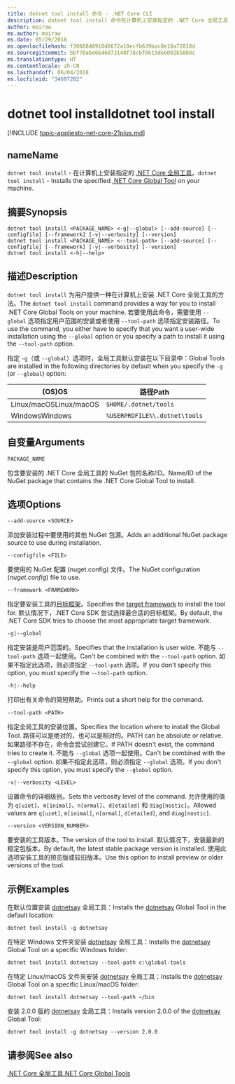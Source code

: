 ```yaml
---
title: dotnet tool install 命令 - .NET Core CLI
description: dotnet tool install 命令在计算机上安装指定的 .NET Core 全局工具。
author: mairaw
ms.author: mairaw
ms.date: 05/29/2018
ms.openlocfilehash: f3068848910d6672a10ecfb639bac8e18a72818d
ms.sourcegitcommit: bbf70abe6b46073148f78cbf0619de6092b5800c
ms.translationtype: HT
ms.contentlocale: zh-CN
ms.lasthandoff: 06/04/2018
ms.locfileid: "34697282"
---
```

# <a name="dotnet-tool-install"></a><span data-ttu-id="7e8c4-103">dotnet tool install</span><span class="sxs-lookup"><span data-stu-id="7e8c4-103">dotnet tool install</span></span>

[!INCLUDE [topic-appliesto-net-core-21plus.md](../../../includes/topic-appliesto-net-core-21plus.md)]

## <a name="name"></a><span data-ttu-id="7e8c4-104">name</span><span class="sxs-lookup"><span data-stu-id="7e8c4-104">Name</span></span>

<span data-ttu-id="7e8c4-105">`dotnet tool install` - 在计算机上安装指定的 [.NET Core 全局工具](global-tools.md)。</span><span class="sxs-lookup"><span data-stu-id="7e8c4-105">`dotnet tool install` - Installs the specified [.NET Core Global Tool](global-tools.md) on your machine.</span></span>

## <a name="synopsis"></a><span data-ttu-id="7e8c4-106">摘要</span><span class="sxs-lookup"><span data-stu-id="7e8c4-106">Synopsis</span></span>

```
dotnet tool install <PACKAGE_NAME> <-g|--global> [--add-source] [--configfile] [--framework] [-v|--verbosity] [--version]
dotnet tool install <PACKAGE_NAME> <--tool-path> [--add-source] [--configfile] [--framework] [-v|--verbosity] [--version]
dotnet tool install <-h|--help>
```

## <a name="description"></a><span data-ttu-id="7e8c4-107">描述</span><span class="sxs-lookup"><span data-stu-id="7e8c4-107">Description</span></span>

<span data-ttu-id="7e8c4-108">`dotnet tool install` 为用户提供一种在计算机上安装 .NET Core 全局工具的方法。</span><span class="sxs-lookup"><span data-stu-id="7e8c4-108">The `dotnet tool install` command provides a way for you to install .NET Core Global Tools on your machine.</span></span> <span data-ttu-id="7e8c4-109">若要使用此命令，需要使用 `--global` 选项指定用户范围的安装或者使用 `--tool-path` 选项指定安装路径。</span><span class="sxs-lookup"><span data-stu-id="7e8c4-109">To use the command, you either have to specify that you want a user-wide installation using the `--global` option or you specify a path to install it using the `--tool-path` option.</span></span>

<span data-ttu-id="7e8c4-110">指定 `-g`（或 `--global`）选项时，全局工具默认安装在以下目录中：</span><span class="sxs-lookup"><span data-stu-id="7e8c4-110">Global Tools are installed in the following directories by default when you specify the `-g` (or `--global`) option:</span></span>

| <span data-ttu-id="7e8c4-111">(OS)</span><span class="sxs-lookup"><span data-stu-id="7e8c4-111">OS</span></span>          | <span data-ttu-id="7e8c4-112">路径</span><span class="sxs-lookup"><span data-stu-id="7e8c4-112">Path</span></span>                          |
|-------------|-------------------------------|
| <span data-ttu-id="7e8c4-113">Linux/macOS</span><span class="sxs-lookup"><span data-stu-id="7e8c4-113">Linux/macOS</span></span> | `$HOME/.dotnet/tools`         |
| <span data-ttu-id="7e8c4-114">Windows</span><span class="sxs-lookup"><span data-stu-id="7e8c4-114">Windows</span></span>     | `%USERPROFILE%\.dotnet\tools` |

## <a name="arguments"></a><span data-ttu-id="7e8c4-115">自变量</span><span class="sxs-lookup"><span data-stu-id="7e8c4-115">Arguments</span></span>

`PACKAGE_NAME`

<span data-ttu-id="7e8c4-116">包含要安装的 .NET Core 全局工具的 NuGet 包的名称/ID。</span><span class="sxs-lookup"><span data-stu-id="7e8c4-116">Name/ID of the NuGet package that contains the .NET Core Global Tool to install.</span></span>

## <a name="options"></a><span data-ttu-id="7e8c4-117">选项</span><span class="sxs-lookup"><span data-stu-id="7e8c4-117">Options</span></span>

`--add-source <SOURCE>`

<span data-ttu-id="7e8c4-118">添加安装过程中要使用的其他 NuGet 包源。</span><span class="sxs-lookup"><span data-stu-id="7e8c4-118">Adds an additional NuGet package source to use during installation.</span></span>

`--configfile <FILE>`

<span data-ttu-id="7e8c4-119">要使用的 NuGet 配置 (nuget.config) 文件。</span><span class="sxs-lookup"><span data-stu-id="7e8c4-119">The NuGet configuration (*nuget.config*) file to use.</span></span>

`--framework <FRAMEWORK>`

<span data-ttu-id="7e8c4-120">指定要安装工具的[目标框架](../../standard/frameworks.md)。</span><span class="sxs-lookup"><span data-stu-id="7e8c4-120">Specifies the [target framework](../../standard/frameworks.md) to install the tool for.</span></span> <span data-ttu-id="7e8c4-121">默认情况下，.NET Core SDK 尝试选择最合适的目标框架。</span><span class="sxs-lookup"><span data-stu-id="7e8c4-121">By default, the .NET Core SDK tries to choose the most appropriate target framework.</span></span>

`-g|--global`

<span data-ttu-id="7e8c4-122">指定安装是用户范围的。</span><span class="sxs-lookup"><span data-stu-id="7e8c4-122">Specifies that the installation is user wide.</span></span> <span data-ttu-id="7e8c4-123">不能与 `--tool-path` 选项一起使用。</span><span class="sxs-lookup"><span data-stu-id="7e8c4-123">Can't be combined with the `--tool-path` option.</span></span> <span data-ttu-id="7e8c4-124">如果不指定此选项，则必须指定 `--tool-path` 选项。</span><span class="sxs-lookup"><span data-stu-id="7e8c4-124">If you don't specify this option, you must specify the `--tool-path` option.</span></span>

`-h|--help`

<span data-ttu-id="7e8c4-125">打印出有关命令的简短帮助。</span><span class="sxs-lookup"><span data-stu-id="7e8c4-125">Prints out a short help for the command.</span></span>

`--tool-path <PATH>`

<span data-ttu-id="7e8c4-126">指定全局工具的安装位置。</span><span class="sxs-lookup"><span data-stu-id="7e8c4-126">Specifies the location where to install the Global Tool.</span></span> <span data-ttu-id="7e8c4-127">路径可以是绝对的，也可以是相对的。</span><span class="sxs-lookup"><span data-stu-id="7e8c4-127">PATH can be absolute or relative.</span></span> <span data-ttu-id="7e8c4-128">如果路径不存在，命令会尝试创建它。</span><span class="sxs-lookup"><span data-stu-id="7e8c4-128">If PATH doesn't exist, the command tries to create it.</span></span> <span data-ttu-id="7e8c4-129">不能与 `--global` 选项一起使用。</span><span class="sxs-lookup"><span data-stu-id="7e8c4-129">Can't be combined with the `--global` option.</span></span> <span data-ttu-id="7e8c4-130">如果不指定此选项，则必须指定 `--global` 选项。</span><span class="sxs-lookup"><span data-stu-id="7e8c4-130">If you don't specify this option, you must specify the `--global` option.</span></span>

`-v|--verbosity <LEVEL>`

<span data-ttu-id="7e8c4-131">设置命令的详细级别。</span><span class="sxs-lookup"><span data-stu-id="7e8c4-131">Sets the verbosity level of the command.</span></span> <span data-ttu-id="7e8c4-132">允许使用的值为 `q[uiet]`、`m[inimal]`、`n[ormal]`、`d[etailed]` 和 `diag[nostic]`。</span><span class="sxs-lookup"><span data-stu-id="7e8c4-132">Allowed values are `q[uiet]`, `m[inimal]`, `n[ormal]`, `d[etailed]`, and `diag[nostic]`.</span></span>

`--version <VERSION_NUMBER>`

<span data-ttu-id="7e8c4-133">要安装的工具版本。</span><span class="sxs-lookup"><span data-stu-id="7e8c4-133">The version of the tool to install.</span></span> <span data-ttu-id="7e8c4-134">默认情况下，安装最新的稳定包版本。</span><span class="sxs-lookup"><span data-stu-id="7e8c4-134">By default, the latest stable package version is installed.</span></span> <span data-ttu-id="7e8c4-135">使用此选项安装工具的预览版或较旧版本。</span><span class="sxs-lookup"><span data-stu-id="7e8c4-135">Use this option to install preview or older versions of the tool.</span></span>

## <a name="examples"></a><span data-ttu-id="7e8c4-136">示例</span><span class="sxs-lookup"><span data-stu-id="7e8c4-136">Examples</span></span>

<span data-ttu-id="7e8c4-137">在默认位置安装 [dotnetsay](https://www.nuget.org/packages/dotnetsay/) 全局工具：</span><span class="sxs-lookup"><span data-stu-id="7e8c4-137">Installs the [dotnetsay](https://www.nuget.org/packages/dotnetsay/) Global Tool in the default location:</span></span>

`dotnet tool install -g dotnetsay`

<span data-ttu-id="7e8c4-138">在特定 Windows 文件夹安装 [dotnetsay](https://www.nuget.org/packages/dotnetsay/) 全局工具：</span><span class="sxs-lookup"><span data-stu-id="7e8c4-138">Installs the [dotnetsay](https://www.nuget.org/packages/dotnetsay/) Global Tool on a specific Windows folder:</span></span>

`dotnet tool install dotnetsay --tool-path c:\global-tools`

<span data-ttu-id="7e8c4-139">在特定 Linux/macOS 文件夹安装 [dotnetsay](https://www.nuget.org/packages/dotnetsay/) 全局工具：</span><span class="sxs-lookup"><span data-stu-id="7e8c4-139">Installs the [dotnetsay](https://www.nuget.org/packages/dotnetsay/) Global Tool on a specific Linux/macOS folder:</span></span>

`dotnet tool install dotnetsay --tool-path ~/bin`

<span data-ttu-id="7e8c4-140">安装 2.0.0 版的 [dotnetsay](https://www.nuget.org/packages/dotnetsay/) 全局工具：</span><span class="sxs-lookup"><span data-stu-id="7e8c4-140">Installs version 2.0.0 of the [dotnetsay](https://www.nuget.org/packages/dotnetsay/) Global Tool:</span></span>

`dotnet tool install -g dotnetsay --version 2.0.0`

## <a name="see-also"></a><span data-ttu-id="7e8c4-141">请参阅</span><span class="sxs-lookup"><span data-stu-id="7e8c4-141">See also</span></span>

[<span data-ttu-id="7e8c4-142">.NET Core 全局工具</span><span class="sxs-lookup"><span data-stu-id="7e8c4-142">.NET Core Global Tools</span></span>](global-tools.md)
